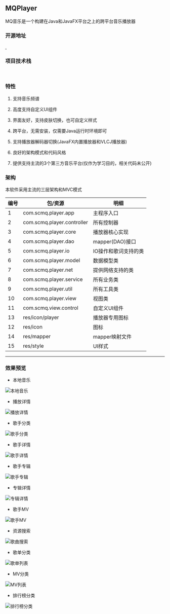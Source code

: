## MQPlayer
MQ音乐是一个构建在Java和JavaFX平台之上的跨平台音乐播放器

### 开源地址
<div>
    <a href="https://github.com/v-scmq/mq-player">
     <img src="https://img.shields.io/badge/GitHub-success.svg" alt>
    </a>
    <a href="https://gitee.com/scmq/mq-player/">
        <img src="https://img.shields.io/badge/Gitee-blue.svg" alt>
    </a>
</div>

### 项目技术栈
<div>
    <img src="https://img.shields.io/badge/Java-1.8-success.svg" alt>
    <img src="https://img.shields.io/badge/JavaFX-UI-success.svg" alt>
    <img src="https://img.shields.io/badge/Spring-4.3-blue.svg" alt>
    <img src="https://img.shields.io/badge/MyBatis-3.5-blue.svg" alt>
    <img src="https://img.shields.io/badge/VLCJ-4.2-green.svg" alt>
    <img src="https://img.shields.io/badge/SQLite-3.28-red.svg" alt>
</div>

### 特性
1. 支持音乐频谱
2. 高度支持自定义UI组件
3. 界面友好，支持皮肤切换，也可自定义样式
4. 跨平台，无需安装，仅需要Java运行时环境即可
5. 支持播放器解码器切换(JavaFX内置播放器和VLCJ播放器)

6. 良好的架构模式和代码风格
7. 提供支持主流的3个第三方音乐平台(仅作为学习目的，相关代码未公开)

### 架构
本软件采用主流的三层架构和MVC模式

|  编号    | 包/资源 | 明细 |
| ------   | ------ | ----- |
|  1   | com.scmq.player.app        | 主程序入口 |
|  2   | com.scmq.player.controller | 所有控制器 |
|  3   | com.scmq.player.core       | 播放器核心实现 |
|  4   | com.scmq.player.dao        | mapper(DAO)接口 |
|  5   | com.scmq.player.io         | IO操作和歌词支持的类 |
|  6   | com.scmq.player.model      | 数据模型类 |
|  7   | com.scmq.player.net        | 提供网络支持的类 |
|  8   | com.scmq.player.service    | 所有业务类 |
|  9   | com.scmq.player.util       | 所有工具类 |
|  10  | com.scmq.player.view       | 视图类 |
|  11  | com.scmq.view.control      | 自定义UI组件 |
|  13  | res/icon/player            | 播放器专用图标 |
|  12  | res/icon                   | 图标 |
|  14  | res/mapper                 | mapper映射文件 |
|  15  | res/style                  | UI样式 |

***
### 效果预览
+ 本地音乐

![本地音乐](https://gitee.com/scmq/mq-player/raw/master/preview/1.png "本地音乐")

+ 播放详情

![播放详情](https://gitee.com/scmq/mq-player/raw/master/preview/2.png "背景虚化")

+ 歌手分类

![歌手分类](https://gitee.com/scmq/mq-player/raw/master/preview/3.png "歌手分类")

+ 歌手详情

![歌手详情](https://gitee.com/scmq/mq-player/raw/master/preview/4.png "歌手详情")

+ 歌手专辑

![歌手专辑](https://gitee.com/scmq/mq-player/raw/master/preview/5.png "歌手专辑")

+ 专辑详情

![专辑详情](https://gitee.com/scmq/mq-player/raw/master/preview/6.png "专辑详情")

+ 歌手MV

![歌手MV](https://gitee.com/scmq/mq-player/raw/master/preview/7.png "歌手MV列表")

+ 资源搜索

![歌曲搜索](https://gitee.com/scmq/mq-player/raw/master/preview/8.png "资源搜索")

+ 歌单分类

![歌单列表](https://gitee.com/scmq/mq-player/raw/master/preview/9.png "歌单列表")

+ MV分类

![MV列表](https://gitee.com/scmq/mq-player/raw/master/preview/10.png "MV列表")

+ 排行榜分类

![排行榜分类](https://gitee.com/scmq/mq-player/raw/master/preview/11.png "排行榜分类")
